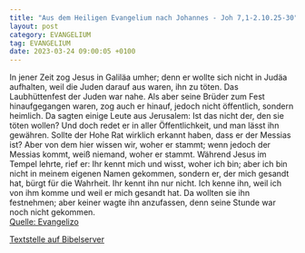 ```yaml
---
title: "Aus dem Heiligen Evangelium nach Johannes - Joh 7,1-2.10.25-30"
layout: post
category: EVANGELIUM
tag: EVANGELIUM
date: 2023-03-24 09:00:05 +0100
---
```

In jener Zeit zog Jesus in Galiläa umher; denn er wollte sich nicht in Judäa aufhalten, weil die Juden darauf aus waren, ihn zu töten.
Das Laubhüttenfest der Juden war nahe.
Als aber seine Brüder zum Fest hinaufgegangen waren, zog auch er hinauf, jedoch nicht öffentlich, sondern heimlich.<!--more-->
Da sagten einige Leute aus Jerusalem: Ist das nicht der, den sie töten wollen?
Und doch redet er in aller Öffentlichkeit, und man lässt ihn gewähren. Sollte der Hohe Rat wirklich erkannt haben, dass er der Messias ist?
Aber von dem hier wissen wir, woher er stammt; wenn jedoch der Messias kommt, weiß niemand, woher er stammt.
Während Jesus im Tempel lehrte, rief er: Ihr kennt mich und wisst, woher ich bin; aber ich bin nicht in meinem eigenen Namen gekommen, sondern er, der mich gesandt hat, bürgt für die Wahrheit. Ihr kennt ihn nur nicht.
Ich kenne ihn, weil ich von ihm komme und weil er mich gesandt hat.
Da wollten sie ihn festnehmen; aber keiner wagte ihn anzufassen, denn seine Stunde war noch nicht gekommen.<br>
[Quelle: Evangelizo](https://evangeliumtagfuertag.org/DE/gospel)

[Textstelle auf Bibelserver](https://www.bibleserver.com/EU/Johannes7,1-2.10.25-30)
